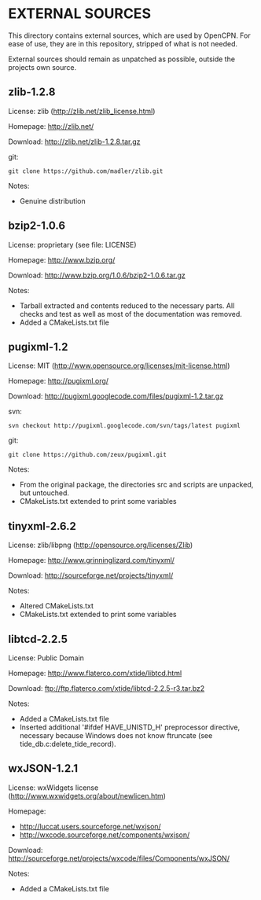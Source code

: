 EXTERNAL SOURCES
================

This directory contains external sources, which are used by OpenCPN.
For ease of use, they are in this repository, stripped of what is
not needed.

External sources should remain as unpatched as possible, outside the
projects own source.


zlib-1.2.8
----------

License: zlib (http://zlib.net/zlib_license.html)

Homepage: http://zlib.net/

Download: http://zlib.net/zlib-1.2.8.tar.gz

git:

	git clone https://github.com/madler/zlib.git

Notes:
- Genuine distribution


bzip2-1.0.6
-----------

License: proprietary (see file: LICENSE)

Homepage: http://www.bzip.org/

Download: http://www.bzip.org/1.0.6/bzip2-1.0.6.tar.gz

Notes:
- Tarball extracted and contents reduced to the necessary parts.
  All checks and test as well as most of the documentation was removed.
- Added a CMakeLists.txt file


pugixml-1.2
-----------

License: MIT (http://www.opensource.org/licenses/mit-license.html)

Homepage: http://pugixml.org/

Download: http://pugixml.googlecode.com/files/pugixml-1.2.tar.gz

svn:

	svn checkout http://pugixml.googlecode.com/svn/tags/latest pugixml

git:

	git clone https://github.com/zeux/pugixml.git

Notes:
- From the original package, the directories src and scripts are
  unpacked, but untouched.
- CMakeLists.txt extended to print some variables


tinyxml-2.6.2
-------------

License: zlib/libpng (http://opensource.org/licenses/Zlib)

Homepage: http://www.grinninglizard.com/tinyxml/

Download: http://sourceforge.net/projects/tinyxml/

Notes:
- Altered CMakeLists.txt
- CMakeLists.txt extended to print some variables


libtcd-2.2.5
------------

License: Public Domain

Homepage: http://www.flaterco.com/xtide/libtcd.html

Download: ftp://ftp.flaterco.com/xtide/libtcd-2.2.5-r3.tar.bz2

Notes:
- Added a CMakeLists.txt file
- Inserted additional '#ifdef HAVE\_UNISTD\_H' preprocessor directive, necessary because
  Windows does not know ftruncate (see tide\_db.c:delete\_tide\_record).


wxJSON-1.2.1
------------

License: wxWidgets license (http://www.wxwidgets.org/about/newlicen.htm)

Homepage:
- http://luccat.users.sourceforge.net/wxjson/
- http://wxcode.sourceforge.net/components/wxjson/

Download: http://sourceforge.net/projects/wxcode/files/Components/wxJSON/

Notes:
- Added a CMakeLists.txt file


